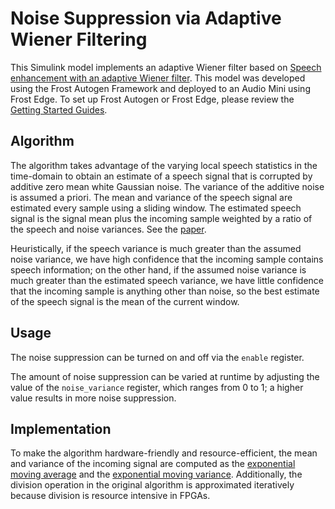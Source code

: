 # Noise Suppression via Adaptive Wiener Filtering
This Simulink model implements an adaptive Wiener filter based on [Speech enhancement with an adaptive Wiener filter](https://link.springer.com/article/10.1007/s10772-013-9205-5). This model was developed using the Frost Autogen Framework and deployed to an Audio Mini using Frost Edge. To set up Frost Autogen or Frost Edge, please review the [Getting Started Guides](https://github.com/fpga-open-speech-tools/docs/tree/master/getting_started).  

## Algorithm
The algorithm takes advantage of the varying local speech statistics in the time-domain to obtain an estimate of a speech signal that is corrupted by additive zero mean white Gaussian noise. The variance of the additive noise is assumed a priori. The mean and variance of the speech signal are estimated every sample using a sliding window. The estimated speech signal is the signal mean plus the incoming sample weighted by a ratio of the speech and noise variances. See the [paper](https://link.springer.com/article/10.1007/s10772-013-9205-5#Sec7). 

Heuristically, if the speech variance is much greater than the assumed noise variance, we have high confidence that the incoming sample contains speech information; on the other hand, if the assumed noise variance is much greater than the estimated speech variance, we have little confidence that the incoming sample is anything other than noise, so the best estimate of the speech signal is the mean of the current window.

## Usage
The noise suppression can be turned on and off via the `enable` register. 

The amount of noise suppression can be varied at runtime by adjusting the value of the `noise_variance` register, which ranges from 0 to 1; a higher value results in more noise suppression.

## Implementation
To make the algorithm hardware-friendly and resource-efficient, the mean and variance of the incoming signal are computed as the [exponential moving average](https://en.wikipedia.org/wiki/Moving_average#Exponential_moving_average) and the [exponential moving variance](https://en.wikipedia.org/wiki/Moving_average#Exponentially_weighted_moving_variance_and_standard_deviation). Additionally, the division operation in the original algorithm is approximated iteratively because division is resource intensive in FPGAs. 



